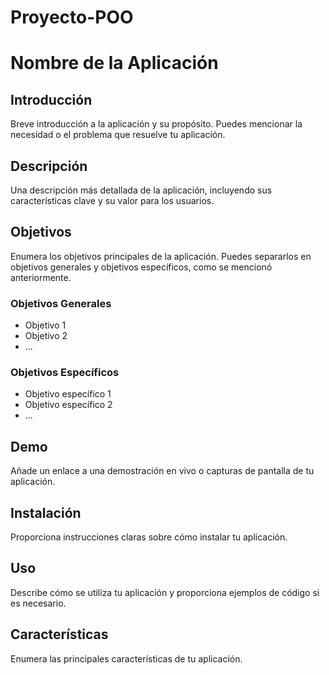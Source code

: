 # Proyecto-POO

# Nombre de la Aplicación

## Introducción

Breve introducción a la aplicación y su propósito. Puedes mencionar la necesidad o el problema que resuelve tu aplicación.

## Descripción

Una descripción más detallada de la aplicación, incluyendo sus características clave y su valor para los usuarios.

## Objetivos

Enumera los objetivos principales de la aplicación. Puedes separarlos en objetivos generales y objetivos específicos, como se mencionó anteriormente.

### Objetivos Generales

- Objetivo 1
- Objetivo 2
- ...

### Objetivos Específicos

- Objetivo específico 1
- Objetivo específico 2
- ...

## Demo

Añade un enlace a una demostración en vivo o capturas de pantalla de tu aplicación.

## Instalación

Proporciona instrucciones claras sobre cómo instalar tu aplicación.

## Uso

Describe cómo se utiliza tu aplicación y proporciona ejemplos de código si es necesario.

## Características

Enumera las principales características de tu aplicación.


